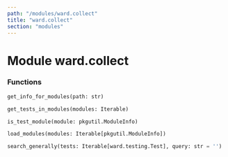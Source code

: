 ```yaml
---
path: "/modules/ward.collect"
title: "ward.collect"
section: "modules"
---
```


Module ward.collect
===================

### Functions

```python
get_info_for_modules(path: str)
```

```python
get_tests_in_modules(modules: Iterable)
```

```python
is_test_module(module: pkgutil.ModuleInfo)
```

```python
load_modules(modules: Iterable[pkgutil.ModuleInfo])
```

```python
search_generally(tests: Iterable[ward.testing.Test], query: str = '')
```